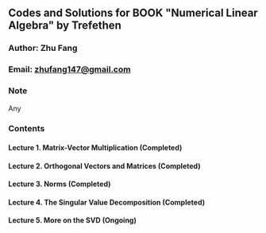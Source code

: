 ## Codes and Solutions for BOOK "Numerical Linear Algebra" by Trefethen
### Author: Zhu Fang
### Email: zhufang147@gmail.com

### Note
Any 

### Contents

#### Lecture 1. Matrix-Vector Multiplication (Completed)
#### Lecture 2. Orthogonal Vectors and Matrices (Completed)
#### Lecture 3. Norms (Completed)
#### Lecture 4. The Singular Value Decomposition (Completed)
#### Lecture 5. More on the SVD (Ongoing)

